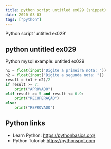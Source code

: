 ```yaml
---
title: python script untitled ex029 (snippet)
date: 2020-03-03
tags: ["python"]
---
```

Python script 'untitled ex029'


## python untitled ex029

Python mysql example: untitled ex029

```python
n1 = float(input("Digite a primeira nota: "))
n2 = float(input("Digite a segunda nota: "))
result = (n1 + n2)/2
if result >= 7:
    print("APROVADO")
elif result >= 5 and result <= 6.9:
    print("RECUPERAÇÃO")
else:
    print("REPROVADO")


```

## Python links

- Learn Python: https://pythonbasics.org/
- Python Tutorial: https://pythonspot.com

